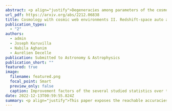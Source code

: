 ```yaml
---
abstract: <p align="justify">Degeneracies among parameters of the cosmological model are known to drastically limit the information contained in the matter distribution. In the first paper of this series, we shown that the cosmic web environments; namely the voids, walls, filaments and nodes; can be used as a leverage to improve the real-space constraints on a set of six cosmological parameters, including the summed neutrino mass. <br> Following-upon these results, we propose to study the achievable constraints of environment-dependent power spectra in redshift space where the velocities add up information to the standard two-point statistics by breaking the isotropy of the matter density field. A Fisher analysis based on a set of thousands of Quijote simulations allows us to conclude that the combination of power spectra computed in the several cosmic web environments is able to break some degeneracies. Compared to the matter monopole and quadrupole information alone, the combination of environment-dependent spectra tightens down the constraints on key parameters like the matter density or the summed neutrino mass by up to a factor of 5.5. Additionally, while the information contained in the matter statistic quickly saturates at mildly non-linear scales in redshift space, the combination of power spectra in the environments appears as a goldmine of information able to improve the constraints at all the studied scales from 0.1 to 0.5 h/Mpc and suggests that further improvements are reachable at even finer scales.</p>
url_pdf: https://arxiv.org/abs/2212.06838
title: Cosmology with cosmic web environments II. Redshift-space auto and cross power spectra
publication_types:
  - "2"
authors:
  - admin
  - Joseph Kuruvilla
  - Nabila Aghanim
  - Aurélien Decelle
publication: Submitted to Astronomy & Astrophysics
publication_short: ""
featured: true
image:
  filename: featured.png
  focal_point: Smart
  preview_only: false
  caption: Improvement factors of the several studied statistics over the redshift-space matter monopole + quadrupole constraints for each of the six cosmological parameters at kmax = 0.5 h/Mpc. The horizontal black line shows the unity improvement. Note that these statistics exclude the combination with the matter multipoles and concern uniquely the several cosmic web environments and their combination.
date: 2022-12-13T00:59:55.824Z
summary: <p align="justify">This paper exposes the reachable accuracies of the redshift-space constraints provided by the several environments of the cosmic web with respect to the matter monopole and quadrupole statistics. By splitting the density field into its cosmic web components, one can tighten down the constraints by factors up to 5.5 for the summed neutrino mass.</p>
---
```


